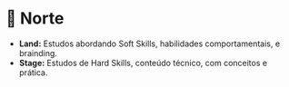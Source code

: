 # 📌 Norte

* **Land:** Estudos abordando Soft Skills, habilidades comportamentais, e brainding.
* **Stage:** Estudos de Hard Skills, conteúdo técnico, com conceitos e prática.